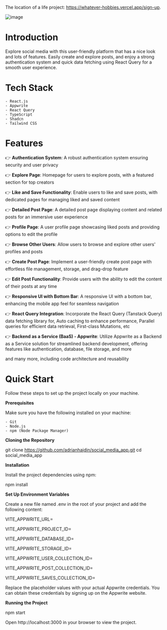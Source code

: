 The location of a life project: https://whatever-hobbies.vercel.app/sign-up.



![image](https://github.com/DrGC70/WhateverHobbies/assets/123336389/cf129cb7-1f75-4b19-9a2c-9effa24749b2)


# **Introduction**

Explore social media with this user-friendly platform that has a nice look and lots of features. Easily create and explore posts, and enjoy a strong authentication system and quick data fetching using React Query for a smooth user experience.

# **Tech Stack**

    - React.js
    - Appwrite
    - React Query
    - TypeScript
    - Shadcn
    - Tailwind CSS


# **Features**

👉 **Authentication System**: A robust authentication system ensuring security and user privacy

👉 **Explore Page**: Homepage for users to explore posts, with a featured section for top creators

👉 **Like and Save Functionality**: Enable users to like and save posts, with dedicated pages for managing liked and saved content

👉 **Detailed Post Page**: A detailed post page displaying content and related posts for an immersive user experience

👉 **Profile Page**: A user profile page showcasing liked posts and providing options to edit the profile

👉 **Browse Other Users**: Allow users to browse and explore other users' profiles and posts

👉 **Create Post Page**: Implement a user-friendly create post page with effortless file management, storage, and drag-drop feature

👉 **Edit Post Functionality**: Provide users with the ability to edit the content of their posts at any time

👉 **Responsive UI with Bottom Bar**: A responsive UI with a bottom bar, enhancing the mobile app feel for seamless navigation

👉 **React Query Integration**: Incorporate the React Query (Tanstack Query) data fetching library for, Auto caching to enhance performance, Parallel queries for efficient data retrieval, First-class Mutations, etc

👉 **Backend as a Service (BaaS) - Appwrite**: Utilize Appwrite as a Backend as a Service solution for streamlined backend development, offering features like authentication, database, file storage, and more

and many more, including code architecture and reusability

# **Quick Start**

Follow these steps to set up the project locally on your machine.

**Prerequisites**

Make sure you have the following installed on your machine:

    - Git
    - Node.js
    - npm (Node Package Manager)

**Cloning the Repository**

git clone https://github.com/adrianhajdin/social_media_app.git
cd social_media_app

**Installation**

Install the project dependencies using npm:

npm install

**Set Up Environment Variables**

Create a new file named .env in the root of your project and add the following content:

VITE_APPWRITE_URL=

VITE_APPWRITE_PROJECT_ID=

VITE_APPWRITE_DATABASE_ID=

VITE_APPWRITE_STORAGE_ID=

VITE_APPWRITE_USER_COLLECTION_ID=

VITE_APPWRITE_POST_COLLECTION_ID=

VITE_APPWRITE_SAVES_COLLECTION_ID=

Replace the placeholder values with your actual Appwrite credentials. You can obtain these credentials by signing up on the Appwrite website.

**Running the Project**

npm start

Open http://localhost:3000 in your browser to view the project.
